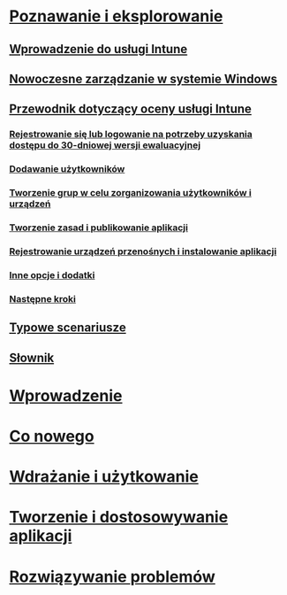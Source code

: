 # [Poznawanie i eksplorowanie](introduction-to-microsoft-intune.md)
## [Wprowadzenie do usługi Intune](introduction-to-microsoft-intune.md)
## [Nowoczesne zarządzanie w systemie Windows](modern-windows-management)
## [Przewodnik dotyczący oceny usługi Intune](get-started-with-a-30-day-trial-of-microsoft-intune.md)
### [Rejestrowanie się lub logowanie na potrzeby uzyskania dostępu do 30-dniowej wersji ewaluacyjnej](get-started-with-a-30-day-trial-of-microsoft-intune-step-1.md)
### [Dodawanie użytkowników](get-started-with-a-30-day-trial-of-microsoft-intune-step-2.md)
### [Tworzenie grup w celu zorganizowania użytkowników i urządzeń](get-started-with-a-30-day-trial-of-microsoft-intune-step-3.md)
### [Tworzenie zasad i publikowanie aplikacji](get-started-with-a-30-day-trial-of-microsoft-intune-step-4.md)
### [Rejestrowanie urządzeń przenośnych i instalowanie aplikacji](get-started-with-a-30-day-trial-of-microsoft-intune-step-5.md)
### [Inne opcje i dodatki](get-started-with-a-30-day-trial-of-microsoft-intune-step-6.md)
### [Następne kroki](get-started-with-a-30-day-trial-of-microsoft-intune-step-7.md)
## [Typowe scenariusze](common-ways-to-use-intune.md)
## [Słownik](intune-glossary.md)

# [Wprowadzenie](/intune/get-started/what-to-know-before-you-start-microsoft-intune)
# [Co nowego](/intune/whats-new/whats-new-in-microsoft-intune)
<!-- # [Plan and Design](/intune/plan-design/ways-to-do-enterprise-mobility) -->
# [Wdrażanie i użytkowanie](/intune/deploy-use/overview-of-device-and-app-lifecycles-in-microsoft-intune)
# [Tworzenie i dostosowywanie aplikacji](/intune/develop/intune-app-sdk)
# [Rozwiązywanie problemów](/intune/troubleshoot/general-troubleshooting-tips-for-microsoft-intune)


<!--HONumber=Oct16_HO3-->


